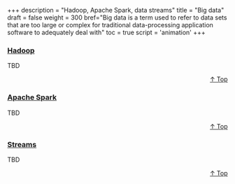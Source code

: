 +++
description = "Hadoop, Apache Spark, data streams"
title = "Big data"
draft = false
weight = 300
bref="Big data is a term used to refer to data sets that are too large or complex for traditional data-processing application software to adequately deal with"
toc = true
script = 'animation'
+++

<h3 class="section-head" id="h-Section1"><a href="#h-Section1">Hadoop</a></h3>
  <p>TBD</p>
<div style="text-align:right"> <a href="#top">&#8593; Top</a></div>

<h3 class="section-head" id="h-Section2"><a href="#h-Section2">Apache Spark</a></h3>
  <p>TBD</p>
  <div style="text-align:right"> <a href="#top">&#8593; Top</a></div>

<h3 class="section-head" id="h-Section3"><a href="#h-Section3">Streams</a></h3>
  <p>TBD</p>
  <div style="text-align:right"> <a href="#top">&#8593; Top</a></div>
